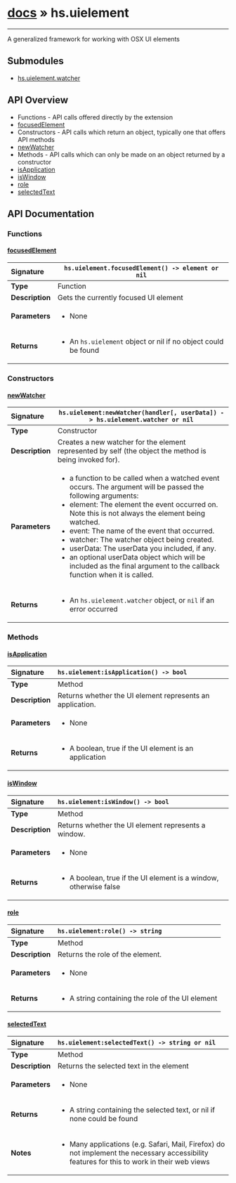# [docs](index.md) » hs.uielement
---

A generalized framework for working with OSX UI elements

## Submodules
 * [hs.uielement.watcher](hs.uielement.watcher.md)

## API Overview
* Functions - API calls offered directly by the extension
 * [focusedElement](#focusedelement)
* Constructors - API calls which return an object, typically one that offers API methods
 * [newWatcher](#newwatcher)
* Methods - API calls which can only be made on an object returned by a constructor
 * [isApplication](#isapplication)
 * [isWindow](#iswindow)
 * [role](#role)
 * [selectedText](#selectedtext)

## API Documentation

### Functions

#### [focusedElement](#focusedelement)
| <span style="float: left;">**Signature**</span> | <span style="float: left;">`hs.uielement.focusedElement() -> element or nil` </span>                                                          |
| -----------------------------------------------------|---------------------------------------------------------------------------------------------------------|
| **Type**                                             | Function                                                                                         |
| **Description**                                      | Gets the currently focused UI element                                                                                         |
| **Parameters**                                       | <ul><li>None</li></ul> |
| **Returns**                                          | <ul><li>An `hs.uielement` object or nil if no object could be found</li></ul>          |

### Constructors

#### [newWatcher](#newwatcher)
| <span style="float: left;">**Signature**</span> | <span style="float: left;">`hs.uielement:newWatcher(handler[, userData]) -> hs.uielement.watcher or nil` </span>                                                          |
| -----------------------------------------------------|---------------------------------------------------------------------------------------------------------|
| **Type**                                             | Constructor                                                                                         |
| **Description**                                      | Creates a new watcher for the element represented by self (the object the method is being invoked for).                                                                                         |
| **Parameters**                                       | <ul><li>a function to be called when a watched event occurs.  The argument will be passed the following arguments:</li><li>  element: The element the event occurred on. Note this is not always the element being watched.</li><li>  event: The name of the event that occurred.</li><li>  watcher: The watcher object being created.</li><li>  userData: The userData you included, if any.</li><li>an optional userData object which will be included as the final argument to the callback function when it is called.</li></ul> |
| **Returns**                                          | <ul><li>An `hs.uielement.watcher` object, or `nil` if an error occurred</li></ul>          |

### Methods

#### [isApplication](#isapplication)
| <span style="float: left;">**Signature**</span> | <span style="float: left;">`hs.uielement:isApplication() -> bool` </span>                                                          |
| -----------------------------------------------------|---------------------------------------------------------------------------------------------------------|
| **Type**                                             | Method                                                                                         |
| **Description**                                      | Returns whether the UI element represents an application.                                                                                         |
| **Parameters**                                       | <ul><li>None</li></ul> |
| **Returns**                                          | <ul><li>A boolean, true if the UI element is an application</li></ul>          |

#### [isWindow](#iswindow)
| <span style="float: left;">**Signature**</span> | <span style="float: left;">`hs.uielement:isWindow() -> bool` </span>                                                          |
| -----------------------------------------------------|---------------------------------------------------------------------------------------------------------|
| **Type**                                             | Method                                                                                         |
| **Description**                                      | Returns whether the UI element represents a window.                                                                                         |
| **Parameters**                                       | <ul><li>None</li></ul> |
| **Returns**                                          | <ul><li>A boolean, true if the UI element is a window, otherwise false</li></ul>          |

#### [role](#role)
| <span style="float: left;">**Signature**</span> | <span style="float: left;">`hs.uielement:role() -> string` </span>                                                          |
| -----------------------------------------------------|---------------------------------------------------------------------------------------------------------|
| **Type**                                             | Method                                                                                         |
| **Description**                                      | Returns the role of the element.                                                                                         |
| **Parameters**                                       | <ul><li>None</li></ul> |
| **Returns**                                          | <ul><li>A string containing the role of the UI element</li></ul>          |

#### [selectedText](#selectedtext)
| <span style="float: left;">**Signature**</span> | <span style="float: left;">`hs.uielement:selectedText() -> string or nil` </span>                                                          |
| -----------------------------------------------------|---------------------------------------------------------------------------------------------------------|
| **Type**                                             | Method                                                                                         |
| **Description**                                      | Returns the selected text in the element                                                                                         |
| **Parameters**                                       | <ul><li>None</li></ul> |
| **Returns**                                          | <ul><li>A string containing the selected text, or nil if none could be found</li></ul>          |
| **Notes**                                            | <ul><li>Many applications (e.g. Safari, Mail, Firefox) do not implement the necessary accessibility features for this to work in their web views</li></ul>                |

